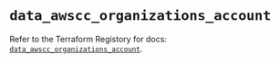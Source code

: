 # `data_awscc_organizations_account`

Refer to the Terraform Registory for docs: [`data_awscc_organizations_account`](https://registry.terraform.io/providers/hashicorp/awscc/0.70.0/docs/data-sources/organizations_account).
